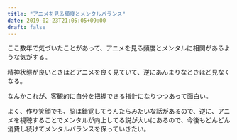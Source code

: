 ```yaml
---
title: "アニメを見る頻度とメンタルバランス"
date: 2019-02-23T21:05:05+09:00
draft: false
---
```


ここ数年で気づいたことがあって、アニメを見る頻度とメンタルに相関があるような気がする。

精神状態が良いときほどアニメを良く見ていて、逆にあんまりなときほど見なくなる。

なんかこれが、客観的に自分を把握できる指針になりつつあって面白い。

よく、作り笑顔でも、脳は錯覚してうんたらみたいな話があるので、逆に、アニメを視聴することでメンタルが向上してる説が大いにあるので、今後もどんどん消費し続けてメンタルバランスを保っていきたい。

